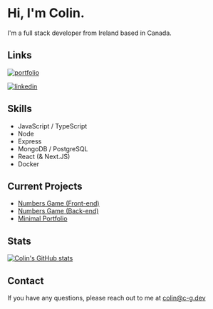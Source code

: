 
# Hi, I'm Colin.
I'm a full stack developer from Ireland based in Canada.



##  Links
[![portfolio](https://img.shields.io/badge/my_portfolio-000?style=for-the-badge&logo=ko-fi&logoColor=white)](https://c-g.dev/)

[![linkedin](https://img.shields.io/badge/linkedin-0A66C2?style=for-the-badge&logo=linkedin&logoColor=white)](https://www.linkedin.com/in/colinguinaneca/)



## Skills
- JavaScript / TypeScript
- Node 
- Express
- MongoDB / PostgreSQL
- React (& Next.JS)
- Docker


## Current Projects

 - [Numbers Game (Front-end)](https://github.com/colinguinane1/num-game-front-end)
 - [Numbers Game (Back-end)](https://github.com/colinguinane1/num_game_back-end)
 - [Minimal Portfolio](https://c-g.dev)


## Stats

[![Colin's GitHub stats](https://github-readme-stats.vercel.app/api?username=colinguinane1)](https://github.com/colinguinane1/github-readme-stats)


## Contact

If you have any questions, please reach out to me at colin@c-g.dev

